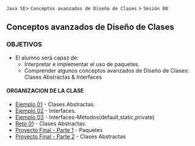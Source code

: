
`Java SE`> `Conceptos avanzados de Diseño de Clases` > `Sesión 08`

## Conceptos avanzados de Diseño de Clases

### OBJETIVOS 

<ul>
  <li type= disc> El alumno será capaz de: 
  <ul>
     <li> Interpretar e implementar el uso de paquetes.
     <li> Comprender algunos conceptos avanzados de Diseño de Clases: Clases Abstractas & Interfaces  
  </ul>
</ul>

#### ORGANIZACION DE LA CLASE 

- [Ejemplo 01](Ejemplo-01) - Clases Abstractas.
- [Ejemplo 02](Ejemplo-02) - Interfaces.
- [Ejemplo 03](Ejemplo-03) - Interfaces-Métodos(default,static,private)
- [Reto 01](Reto-01) - Clases Abstractas.
- [Proyecto Final - Parte 1](Proyecto-Parte1) - Paquetes
- [Proyecto Final - Parte 2](Proyecto-Parte2) - Clases Abstractas
